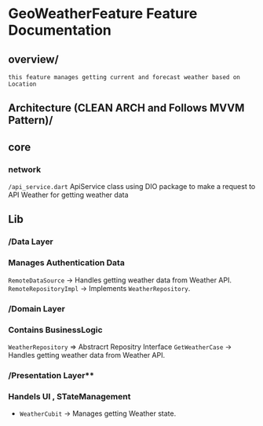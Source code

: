 # GeoWeatherFeature Feature Documentation
## overview/
    this feature manages getting current and forecast weather based on Location

## Architecture (CLEAN ARCH and Follows MVVM Pattern)/
## core
### network
 `/api_service.dart`
    ApiService class using DIO package to make a request to API Weather for 
    getting weather data
## Lib
###  /Data Layer 
### Manages Authentication Data
 `RemoteDataSource` → Handles getting weather data from Weather API.
 `RemoteRepositoryImpl` → Implements `WeatherRepository`.

###  /Domain Layer
### Contains BusinessLogic 
 `WeatherRepository` => Abstracrt Repositry Interface
 `GetWeatherCase` → Handles getting weather data from Weather API.

### /Presentation Layer**
### Handels UI , STateManagement
- `WeatherCubit` → Manages getting Weather state.